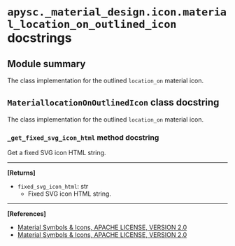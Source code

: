 # `apysc._material_design.icon.material_location_on_outlined_icon` docstrings

## Module summary

The class implementation for the outlined `location_on` material icon.

## `MateriallocationOnOutlinedIcon` class docstring

The class implementation for the outlined `location_on` material icon.

### `_get_fixed_svg_icon_html` method docstring

Get a fixed SVG icon HTML string.<hr>

**[Returns]**

- `fixed_svg_icon_html`: str
  - Fixed SVG icon HTML string.

<hr>

**[References]**

- [Material Symbols & Icons, APACHE LICENSE, VERSION 2.0](https://fonts.google.com/icons?icon.size=24&icon.color=%23e8eaed)
- [Material Symbols & Icons, APACHE LICENSE, VERSION 2.0](https://www.apache.org/licenses/LICENSE-2.0.html)